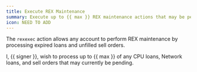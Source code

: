 ```yaml
---
title: Execute REX Maintenance
summary: Execute up to {{ max }} REX maintenance actions that may be pending.
icon: NEED TO ADD
---
```


The `rexexec` action allows any account to perform REX maintenance by processing expired loans and unfilled sell orders.

I, {{ signer }}, wish to process up to {{ max }} of any CPU loans, Network loans, and sell orders that may currently be pending.
